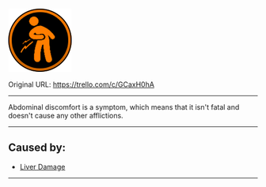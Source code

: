 ![tile017(2).png\|200](./Abdominal%20Discomfort%20-%20Attachments/6718845db30472d958dd7b3d.png)

Original URL: https://trello.com/c/GCaxH0hA

---

Abdominal discomfort is a symptom, which means that it isn't fatal and doesn't cause any other afflictions.

---

## Caused by:

- [Liver Damage](../Torso/Liver%20Damage.md)

---

